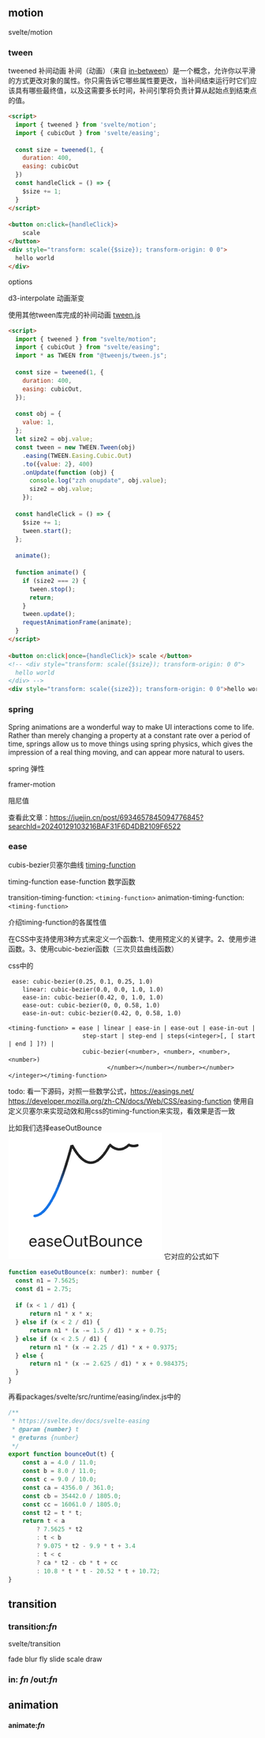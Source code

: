 ## motion

svelte/motion

### tween

tweened 补间动画
补间（动画）（来自 [in-between](https://en.wikipedia.org/wiki/Inbetweening)）是一个概念，允许你以平滑的方式更改对象的属性。你只需告诉它哪些属性要更改，当补间结束运行时它们应该具有哪些最终值，以及这需要多长时间，补间引擎将负责计算从起始点到结束点的值。

```html
<script>
  import { tweened } from 'svelte/motion';
  import { cubicOut } from 'svelte/easing';

  const size = tweened(1, {
    duration: 400,
    easing: cubicOut
  })
  const handleClick = () => {
    $size += 1;
  }
</script>

<button on:click={handleClick}>
	scale
</button>
<div style="transform: scale({$size}); transform-origin: 0 0">
  hello world
</div>
```

options

d3-interpolate 动画渐变

使用其他tween库完成的补间动画 [tween.js](https://github.com/tweenjs/tween.js/tree/main)

```html
<script>
  import { tweened } from "svelte/motion";
  import { cubicOut } from "svelte/easing";
  import * as TWEEN from "@tweenjs/tween.js";

  const size = tweened(1, {
    duration: 400,
    easing: cubicOut,
  });

  const obj = {
    value: 1,
  };
  let size2 = obj.value;
  const tween = new TWEEN.Tween(obj)
    .easing(TWEEN.Easing.Cubic.Out)
    .to({value: 2}, 400)
    .onUpdate(function (obj) {
      console.log("zzh onupdate", obj.value);
      size2 = obj.value;
    });

  const handleClick = () => {
    $size += 1;
    tween.start();
  };

  animate();

  function animate() {
    if (size2 === 2) {
      tween.stop();
      return;
    }
    tween.update();
    requestAnimationFrame(animate);
  }
</script>

<button on:click|once={handleClick}> scale </button>
<!-- <div style="transform: scale({$size}); transform-origin: 0 0">
  hello world
</div> -->
<div style="transform: scale({size2}); transform-origin: 0 0">hello world2</div>

```

### spring

Spring animations are a wonderful way to make UI interactions come to life. Rather than merely changing a property at a constant rate over a period of time, springs allow us to move things using spring physics, which gives the impression of a real thing moving, and can appear more natural to users.


spring 弹性

framer-motion

阻尼值

查看此文章：https://juejin.cn/post/6934657845094776845?searchId=20240129103216BAF31F6D4DB2109F6522

### ease

cubis-bezier贝塞尔曲线
[timing-function](https://tympanus.net/codrops/css_reference/timing-function_value/)

timing-function ease-function  数学函数

transition-timing-function: `<timing-function>`
animation-timing-function: `<timing-function>`

介绍timing-function的各属性值

在CSS中支持使用3种方式来定义一个函数:1、使用预定义的关键字。2、使用步进函数。3、使用cubic-bezier函数（三次贝兹曲线函数）

css中的
```
 ease: cubic-bezier(0.25, 0.1, 0.25, 1.0)
    linear: cubic-bezier(0.0, 0.0, 1.0, 1.0)
    ease-in: cubic-bezier(0.42, 0, 1.0, 1.0)
    ease-out: cubic-bezier(0, 0, 0.58, 1.0)
    ease-in-out: cubic-bezier(0.42, 0, 0.58, 1.0)
```

```
<timing-function> = ease | linear | ease-in | ease-out | ease-in-out | 
                     step-start | step-end | steps(<integer>[, [ start | end ] ]?) | 
                     cubic-bezier(<number>, <number>, <number>, <number>)
                            </number></number></number></number></integer></timing-function>
```

todo: 看一下源码，对照一些数学公式，https://easings.net/
https://developer.mozilla.org/zh-CN/docs/Web/CSS/easing-function
使用自定义贝塞尔来实现动效和用css的timing-function来实现，看效果是否一致

比如我们选择easeOutBounce
![Alt text](image-11.png)
它对应的公式如下
```javascript
function easeOutBounce(x: number): number {
  const n1 = 7.5625;
  const d1 = 2.75;

  if (x < 1 / d1) {
      return n1 * x * x;
  } else if (x < 2 / d1) {
      return n1 * (x -= 1.5 / d1) * x + 0.75;
  } else if (x < 2.5 / d1) {
      return n1 * (x -= 2.25 / d1) * x + 0.9375;
  } else {
      return n1 * (x -= 2.625 / d1) * x + 0.984375;
  }
}
```
再看packages/svelte/src/runtime/easing/index.js中的
```javascript
/**
 * https://svelte.dev/docs/svelte-easing
 * @param {number} t
 * @returns {number}
 */
export function bounceOut(t) {
	const a = 4.0 / 11.0;
	const b = 8.0 / 11.0;
	const c = 9.0 / 10.0;
	const ca = 4356.0 / 361.0;
	const cb = 35442.0 / 1805.0;
	const cc = 16061.0 / 1805.0;
	const t2 = t * t;
	return t < a
		? 7.5625 * t2
		: t < b
		? 9.075 * t2 - 9.9 * t + 3.4
		: t < c
		? ca * t2 - cb * t + cc
		: 10.8 * t * t - 20.52 * t + 10.72;
}
```

## transition

### transition:*fn*

svelte/transition

fade
blur
fly
slide
scale
draw

### in: *fn* /out:*fn*

## animation

#### animate:*fn*
